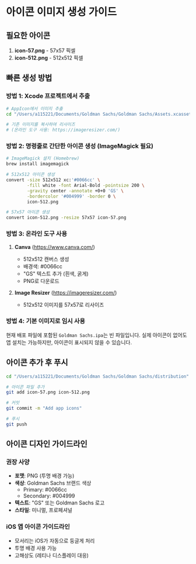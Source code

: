 # 아이콘 이미지 생성 가이드

## 필요한 아이콘

1. **icon-57.png** - 57x57 픽셀
2. **icon-512.png** - 512x512 픽셀

## 빠른 생성 방법

### 방법 1: Xcode 프로젝트에서 추출

```bash
# AppIcon에서 이미지 추출
cd "/Users/a115221/Documents/Goldman Sachs/Goldman Sachs/Assets.xcassets/AppIcon.appiconset"

# 기존 이미지를 복사하여 리사이즈
# (온라인 도구 사용: https://imageresizer.com/)
```

### 방법 2: 명령줄로 간단한 아이콘 생성 (ImageMagick 필요)

```bash
# ImageMagick 설치 (Homebrew)
brew install imagemagick

# 512x512 아이콘 생성
convert -size 512x512 xc:'#0066cc' \
        -fill white -font Arial-Bold -pointsize 200 \
        -gravity center -annotate +0+0 'GS' \
        -bordercolor '#004999' -border 0 \
        icon-512.png

# 57x57 아이콘 생성
convert icon-512.png -resize 57x57 icon-57.png
```

### 방법 3: 온라인 도구 사용

1. **Canva** (https://www.canva.com/)
   - 512x512 캔버스 생성
   - 배경색: #0066cc
   - "GS" 텍스트 추가 (흰색, 굵게)
   - PNG로 다운로드

2. **Image Resizer** (https://imageresizer.com/)
   - 512x512 이미지를 57x57로 리사이즈

### 방법 4: 기본 이미지로 임시 사용

현재 배포 파일에 포함된 `Goldman Sachs.ipa`는 빈 파일입니다.
실제 아이콘이 없어도 앱 설치는 가능하지만, 아이콘이 표시되지 않을 수 있습니다.

## 아이콘 추가 후 푸시

```bash
cd "/Users/a115221/Documents/Goldman Sachs/Goldman Sachs/distribution"

# 아이콘 파일 추가
git add icon-57.png icon-512.png

# 커밋
git commit -m "Add app icons"

# 푸시
git push
```

## 아이콘 디자인 가이드라인

### 권장 사양
- **포맷**: PNG (투명 배경 가능)
- **색상**: Goldman Sachs 브랜드 색상
  - Primary: #0066cc
  - Secondary: #004999
- **텍스트**: "GS" 또는 Goldman Sachs 로고
- **스타일**: 미니멀, 프로페셔널

### iOS 앱 아이콘 가이드라인
- 모서리는 iOS가 자동으로 둥글게 처리
- 투명 배경 사용 가능
- 고해상도 (레티나 디스플레이 대응)

